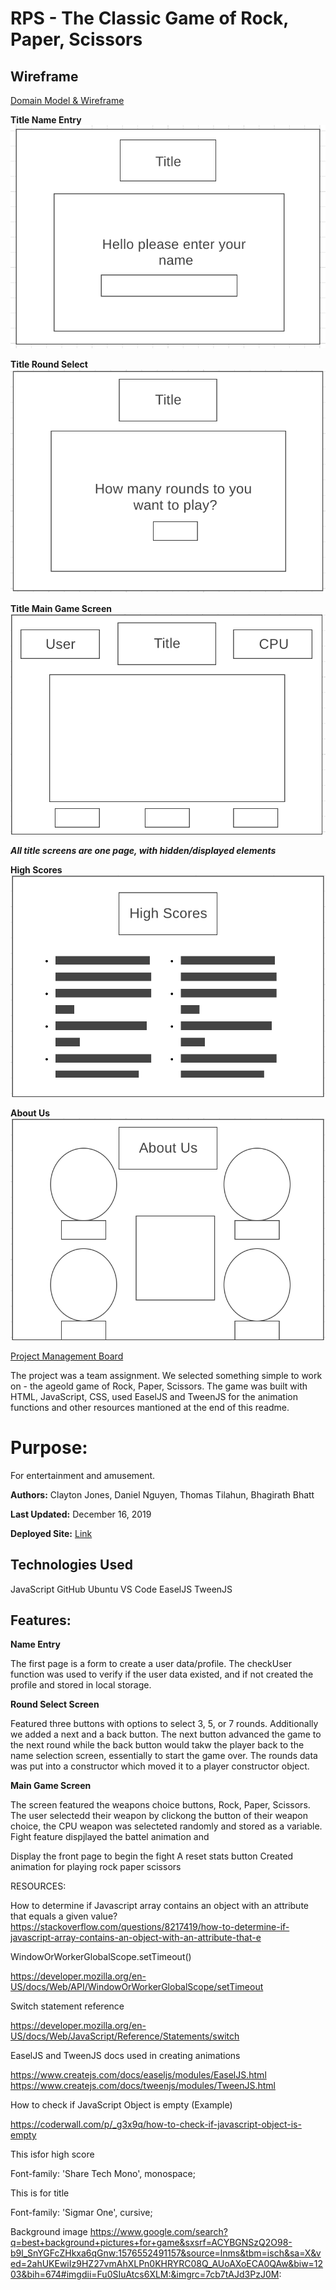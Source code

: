 # RPS - The Classic Game of Rock, Paper, Scissors

## Wireframe
[Domain Model & Wireframe](https://www.draw.io/?lightbox=1&highlight=0000ff&edit=_blank&layers=1&nav=1&title=RPS%20Domain%20Model#Uhttps%3A%2F%2Fdrive.google.com%2Fuc%3Fid%3D1qsFy7ZC1622AbrokXZIPdc7PhxIug0WR%26export%3Ddownload)

**Title Name Entry**
![title-game](./img-README/title-name.png)

**Title Round Select**
![title-round](./img-README/title-round.png)

**Title Main Game Screen**
![main game screen](./img-README/game-main.png)

***All title screens are one page, with hidden/displayed elements***  
  
**High Scores**
![high scores](./img-README/high-scores.png)

**About Us**
![about us](./img-README/about-us.png)


[Project Management Board](https://github.com/JoBdaT/RPS/projects/1?add_cards_query=is%3Aopen)

The project was a team assignment. We selected something simple to work on - the ageold game of Rock, Paper, Scissors.
The game was built with HTML, JavaScript, CSS, used EaselJS and TweenJS for the animation functions and other resources mantioned at the end of this readme.

# Purpose: 

For entertainment and amusement.

**Authors:**  Clayton Jones, Daniel Nguyen, Thomas Tilahun, Bhagirath Bhatt

**Last Updated:** December 16, 2019

**Deployed Site:** [Link]()

## Technologies Used

JavaScript
GitHub
Ubuntu
VS Code
EaselJS
TweenJS


## Features:

**Name Entry**

The first page is a form to create a user data/profile. The checkUser function was used to verify if the user data existed, and if not created the profile and stored in local storage.



**Round Select Screen**

Featured three buttons with options to select 3, 5, or 7 rounds. Additionally we added a next and a back button. The next button advanced the game to the next round while the back button would takw the player back to the name selection screen, essentially to start the game over. The rounds data was put into a constructor which moved it to a player constructor object.

**Main Game Screen**

The screen featured the weapons choice buttons, Rock, Paper, Scissors. The user selectedd their weapon by clickong the button of their weapon choice, the CPU weapon was selecteted randomly and stored as a variable. Fight feature dispjlayed the battel animation and 

 Display the front page to begin the fight
 A reset stats button
 Created animation for playing rock paper scissors
 
 

RESOURCES:

How to determine if Javascript array contains an object with an attribute that equals a given value?
https://stackoverflow.com/questions/8217419/how-to-determine-if-javascript-array-contains-an-object-with-an-attribute-that-e


WindowOrWorkerGlobalScope.setTimeout()

https://developer.mozilla.org/en-US/docs/Web/API/WindowOrWorkerGlobalScope/setTimeout


Switch statement reference

https://developer.mozilla.org/en-US/docs/Web/JavaScript/Reference/Statements/switch


EaselJS and TweenJS docs used in creating animations

https://www.createjs.com/docs/easeljs/modules/EaselJS.html
https://www.createjs.com/docs/tweenjs/modules/TweenJS.html

How to check if JavaScript Object is empty (Example)

https://coderwall.com/p/_g3x9q/how-to-check-if-javascript-object-is-empty

This isfor high score
<link href="https://fonts.googleapis.com/css?family=Share+Tech+Mono|Sigmar+One&display=swap" rel="stylesheet">
Font-family: 'Share Tech Mono', monospace;

This is for title
  <link href="https://fonts.googleapis.com/css?family=Sigmar+One&display=swap" rel="stylesheet">
Font-family: 'Sigmar One', cursive;

Background image
https://www.google.com/search?q=best+background+pictures+for+game&sxsrf=ACYBGNSzQ2O98-b9l_SnYGFcZHkxa6qGnw:1576552491157&source=lnms&tbm=isch&sa=X&ved=2ahUKEwiIz9HZ27vmAhXLPn0KHRYRC08Q_AUoAXoECA0QAw&biw=1203&bih=674#imgdii=Fu0SIuAtcs6XLM:&imgrc=7cb7tAJd3PzJ0M:
